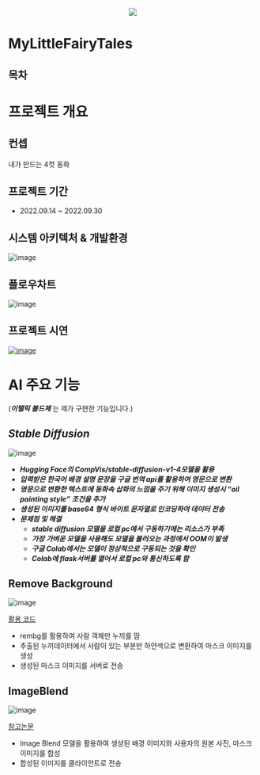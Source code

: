 <p align="center"> <img src=https://user-images.githubusercontent.com/58832219/208357285-ec18b7f7-5f3d-4f66-91f5-e3367926a4f1.png> </p>

# MyLittleFairyTales

## 목차

# 프로젝트 개요

## 컨셉

내가 만드는 4컷 동화

## 프로젝트 기간

- 2022.09.14 ~ 2022.09.30

## 시스템 아키텍처 & 개발환경

![image](https://user-images.githubusercontent.com/58832219/208357643-e40950e3-ca77-42c5-a51a-6a5d54698607.png)

## 플로우차트

![image](https://user-images.githubusercontent.com/58832219/208357700-649661f1-81b8-4eb7-bdd0-9b6ae5b67a99.png)

## 프로젝트 시연

[![image](https://user-images.githubusercontent.com/58832219/208358545-a5fcefe4-635a-4242-bcf5-cf3e93726a4a.png)](https://youtu.be/iiQZ5y_8GDE)

# AI 주요 기능

(__*이탤릭 볼드체*__ 는 제가 구현한 기능입니다.)

## __*Stable Diffusion*__

![image](https://user-images.githubusercontent.com/58832219/208357932-2b5e40bc-03b4-41a0-8d50-1f0e8c743862.png)

- __*Hugging Face의 CompVis/stable-diffusion-v1-4모델을 활용*__
- __*입력받은 한국어 배경 설명 문장을 구글 번역 api를 활용하여 영문으로 변환*__
- __*영문으로 변환한 텍스트에 동화속 삽화의 느낌을 주기 위해 이미지 생성시 “oil painting style” 조건을 추가*__
- __*생성된 이미지를 base64 형식 바이트 문자열로 인코딩하여 데이터 전송*__
- __*문제점 및 해결*__
    - __*stable diffusion 모델을 로컬 pc에서 구동하기에는 리소스가 부족*__
    - __*가장 가벼운 모델을 사용해도 모델을 불러오는 과정에서 OOM이 발생*__
    - __*구글 Colab에서는 모델이 정상적으로 구동되는 것을 확인*__
    - __*Colab에 flask서버를 열어서 로컬 pc와 통신하도록 함*__

## Remove Background

![image](https://user-images.githubusercontent.com/58832219/208357987-682b571d-ac88-4431-bc4e-224f57ce314d.png)

[활용 코드](https://github.com/danielgatis/rembg)

- rembg를 활용하여 사람 객체만 누끼를 땀
- 추출된 누끼데이터에서 사람이 있는 부분만 하얀색으로 변환하여 마스크 이미지를 생성
- 생성된 마스크 이미지를 서버로 전송

## ImageBlend

![image](https://user-images.githubusercontent.com/58832219/208358100-8bab4f14-bb96-4e01-b1a0-4eb581e68319.png)

[참고논문](https://openaccess.thecvf.com/content_WACV_2020/papers/Zhang_Deep_Image_Blending_WACV_2020_paper.pdf)

- Image Blend 모델을 활용하여 생성된 배경 이미지와 사용자의 원본 사진, 마스크 이미지를 합성
- 합성된 이미지를 클라이언트로 전송
